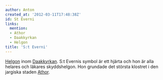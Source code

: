 ```yaml
---
author: Anton
created_at: '2012-03-11T17:48:38Z'
id: St Everni
links:
  mention:
  - Athor
  - Daakkyrkan
  - Helgon
title: 'S:t Everni'
---
```


[Helgon] inom [Daakkyrkan]. S:t Evernis symbol är ett hjärta och hon är alla helares och läkares
skyddshelgon. Hon grundade det största klostret i den jargiska staden [Athor].

  [Helgon]: Helgon
  [Daakkyrkan]: Daakkyrkan
  [Athor]: Athor
